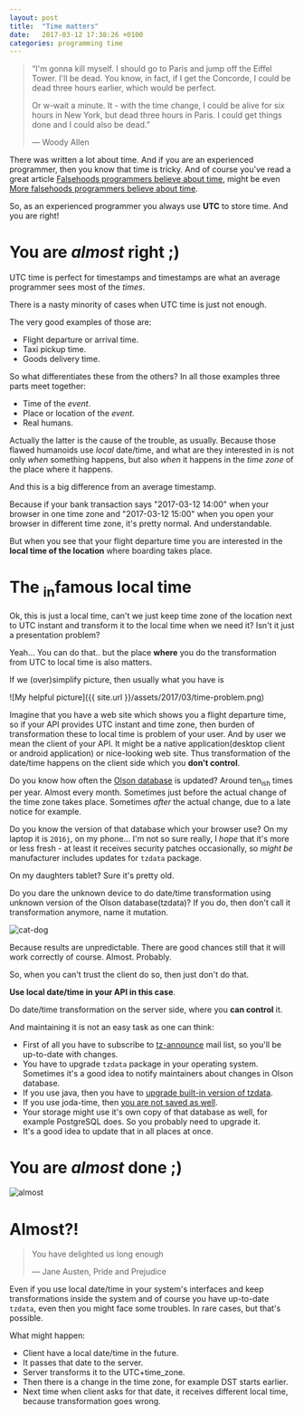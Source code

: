 ```yaml
---
layout: post
title:  "Time matters"
date:   2017-03-12 17:38:26 +0100
categories: programming time
---
```


> “I'm gonna kill myself. I should go to Paris and jump off the Eiffel Tower. I'll be dead.
> You know, in fact, if I get the Concorde, I could be dead three hours earlier, which would be perfect.
>
> Or w-wait a minute. It - with the time change, I could be alive for six hours in New York,
> but dead three hours in Paris. I could get things done and I could also be dead.”
>
> ― Woody Allen

There was written a lot about time. And if you are an experienced programmer, then you know that time is tricky.
And of course you've read a great article [Falsehoods programmers believe about time](http://infiniteundo.com/post/25326999628/falsehoods-programmers-believe-about-time),
might be even [More falsehoods programmers believe about time](http://infiniteundo.com/post/25509354022/more-falsehoods-programmers-believe-about-time).

So, as an experienced programmer you always use **UTC** to store time. And you are right!

# You are *almost* right ;)

UTC time is perfect for timestamps and timestamps are what an average programmer sees most of the _times_.

There is a nasty minority of cases when UTC time is just not enough.

The very good examples of those are:
 * Flight departure or arrival time.
 * Taxi pickup time.
 * Goods delivery time.

So what differentiates these from the others?
In all those examples three parts meet together:
 * Time of the _event_.
 * Place or location of the _event_.
 * Real humans.

Actually the latter is the cause of the trouble, as usually. Because those flawed humanoids use _local_ date/time,
and what are they interested in is not only _when_ something happens, but also _when_ it happens in the _time zone_ of the place where it happens.

And this is a big difference from an average timestamp.

Because if your bank transaction says "2017-03-12 14:00" when your browser in one time zone and
"2017-03-12 15:00" when you open your browser in different time zone, it's pretty normal. And understandable.

But when you see that your flight departure time you are interested in the **local time of the location** where boarding takes place.

# The <sub>in</sub>famous local time

Ok, this is just a local time, can't we just keep time zone of the location next to UTC instant and transform it to the local
time when we need it? Isn't it just a presentation problem?

Yeah... You can do that.. but the place **where** you do the transformation from UTC to local time is also matters.

If we (over)simplify picture, then usually what you have is

![My helpful picture]({{ site.url }}/assets/2017/03/time-problem.png)

Imagine that you have a web site which shows you a flight departure time, so if your API provides UTC instant and time zone,
then burden of transformation these to local time is problem of your user. And by user we mean the client of your API.
It might be a native application(desktop client or android application) or nice-looking web site. Thus transformation
of the date/time happens on the client side which you **don't control**.

Do you know how often the [Olson database](https://en.wikipedia.org/wiki/Tz_database) is updated?
Around ten<sub>ish</sub> times per year. Almost every month. Sometimes just before the actual change of the time zone takes place.
Sometimes _after_ the actual change, due to a late notice for example.

Do you know the version of that database which your browser use? On my laptop it is `2016j`, on my phone...
I'm not so sure really, I _hope_ that it's more or less fresh - at least it receives security patches occasionally,
so _might be_ manufacturer includes updates for `tzdata` package.

On my daughters tablet? Sure it's pretty old.

Do you dare the unknown device to do date/time transformation using unknown version of the Olson database(tzdata)?
If you do, then don't call it transformation anymore, name it mutation.

![cat-dog](https://i.imgur.com/PCLti9D.jpg)

Because results are unpredictable. There are good chances still that it will work correctly of course. Almost. Probably.

So, when you can't trust the client do so, then just don't do that.

**Use local date/time in your API in this case**.

Do date/time transformation on the server side, where you **can control** it.

And maintaining it is not an easy task as one can think:
 * First of all you have to subscribe to [tz-announce](https://mm.icann.org/mailman/listinfo/tz-announce) mail list, so you'll be up-to-date with changes.
 * You have to upgrade `tzdata` package in your operating system. Sometimes it's a good idea to notify maintainers about changes in Olson database.
 * If you use java, then you have to [upgrade built-in version of tzdata](http://www.oracle.com/technetwork/java/javase/tzupdater-readme-136440.html).
 * If you use joda-time, then [you are not saved as well](http://www.joda.org/joda-time/tz_update.html).
 * Your storage might use it's own copy of that database as well, for example PostgreSQL does. So you probably need to upgrade it.
 * It's a good idea to update that in all places at once.

# You are *almost* done ;)

![almost](https://i.imgur.com/3vgQCbh.jpg)

# Almost?!

> You have delighted us long enough
>
> ― Jane Austen, Pride and Prejudice

Even if you use local date/time in your system's interfaces and keep transformations inside the system and of course
you have up-to-date `tzdata`, even then you might face some troubles. In rare cases, but that's possible.

What might happen:

 * Client have a local date/time in the future.
 * It passes that date to the server.
 * Server transforms it to the UTC+time_zone.
 * Then there is a change in the time zone, for example DST starts earlier.
 * Next time when client asks for that date, it receives different local time, because transformation goes wrong.

